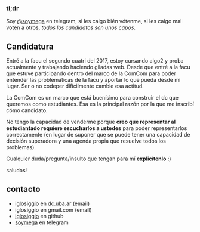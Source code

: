 ### tl;dr

Soy [@soymega](t.me/soymega) en telegram, si les caigo bién vótenme,
si les caigo mal voten a otros, _todos los candidatos son unos capos_.

## Candidatura

Entré a la facu el segundo cuatri del 2017, estoy cursando algo2 y proba
actualmente y trabajando haciendo giladas web. Desde que entré a la facu
que estuve participando dentro del marco de la ComCom para poder entender
las problemáticas de la facu y aportar lo que pueda desde mi lugar. Ser
o no codeper difícilmente cambie esa actitud.

La ComCom es un marco que está buenísimo para construir el dc que queremos
como estudiantes. Esa es la principal razón por la que me inscribí cómo
candidato.

No tengo la capacidad de venderme porque **creo que representar al
estudiantado requiere escucharlos a ustedes** para poder representarlos
correctamente (en lugar de suponer que se puede tener una capacidad de
decisión superadora y una agenda propia que resuelve todos los problemas).

Cualquier duda/pregunta/insulto que tengan para mí **explicítenlo** :)

saludos!

## contacto

* iglosiggio en dc.uba.ar (email)
* iglosiggio en gmail.com (email)
* [iglosiggio](github.com/iglosiggio) en github
* [soymega](t.me/soymega) en telegram

